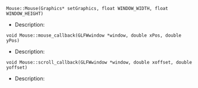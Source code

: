 `Mouse::Mouse(Graphics* setGraphics, float WINDOW_WIDTH, float WINDOW_HEIGHT)`
- Description: 

`void Mouse::mouse_callback(GLFWwindow *window, double xPos, double yPos)`
- Description: 

`void Mouse::scroll_callback(GLFWwindow *window, double xoffset, double yoffset)`
- Description: 